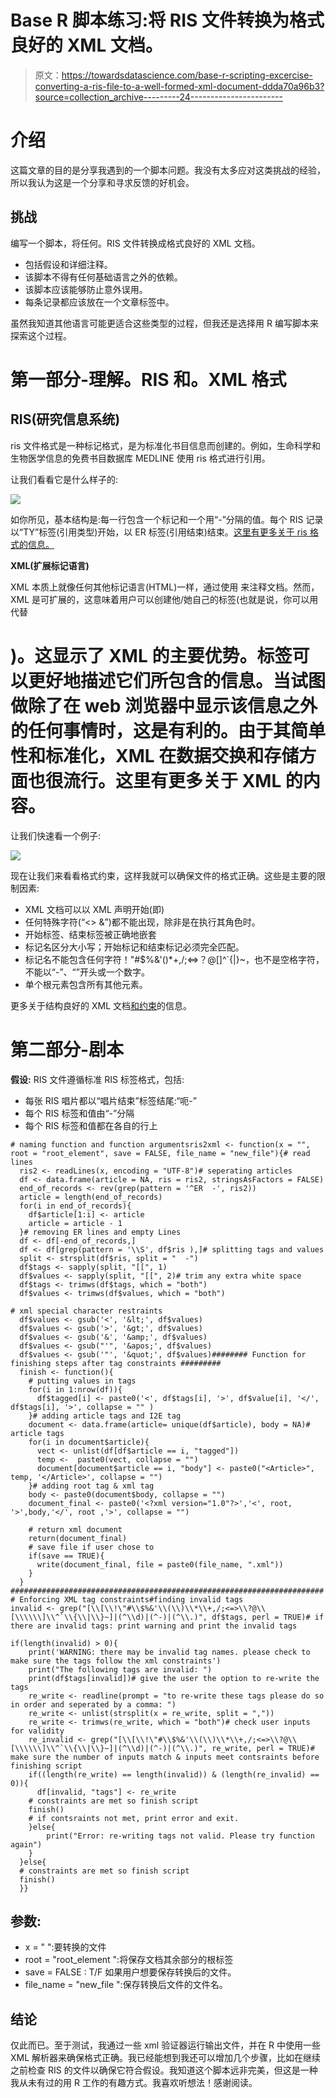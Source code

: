 # Base R 脚本练习:将 RIS 文件转换为格式良好的 XML 文档。

> 原文：<https://towardsdatascience.com/base-r-scripting-excercise-converting-a-ris-file-to-a-well-formed-xml-document-ddda70a96b3?source=collection_archive---------24----------------------->

# 介绍

这篇文章的目的是分享我遇到的一个脚本问题。我没有太多应对这类挑战的经验，所以我认为这是一个分享和寻求反馈的好机会。

## **挑战**

编写一个脚本，将任何。RIS 文件转换成格式良好的 XML 文档。

*   包括假设和详细注释。
*   该脚本不得有任何基础语言之外的依赖。
*   该脚本应该能够防止意外误用。
*   每条记录都应该放在一个文章标签中。

虽然我知道其他语言可能更适合这些类型的过程，但我还是选择用 R 编写脚本来探索这个过程。

# 第一部分-理解。RIS 和。XML 格式

## RIS(研究信息系统)

ris 文件格式是一种标记格式，是为标准化书目信息而创建的。例如，生命科学和生物医学信息的免费书目数据库 MEDLINE 使用 ris 格式进行引用。

让我们看看它是什么样子的:

![](img/c11a85d0b72bacec863a53cb30e77604.png)

如你所见，基本结构是:每一行包含一个标记和一个用“-”分隔的值。每个 RIS 记录以“TY”标签(引用类型)开始，以 ER 标签(引用结束)结束。[这里有更多关于 ris 格式的信息。](https://en.wikipedia.org/wiki/RIS_(file_format))

**XML(扩展标记语言)**

XML 本质上就像任何其他标记语言(HTML)一样，通过使用 <tags></tags> 来注释文档。然而，XML 是可扩展的，这意味着用户可以创建他/她自己的标签(也就是说，你可以用<blog title="">代替</blog>

# )。这显示了 XML 的主要优势。标签可以更好地描述它们所包含的信息。当试图做除了在 web 浏览器中显示该信息之外的任何事情时，这是有利的。由于其简单性和标准化，XML 在数据交换和存储方面也很流行。这里有更多关于 XML 的内容。

让我们快速看一个例子:

![](img/52ef0f9e9ba96b2072905907b4b2408a.png)

现在让我们来看看格式约束，这样我就可以确保文件的格式正确。这些是主要的限制因素:

*   XML 文档可以以 XML 声明开始(即)
*   任何特殊字符(“<> &”)都不能出现，除非是在执行其角色时。
*   开始标签、结束标签被正确地嵌套
*   标记名区分大小写；开始标记和结束标记必须完全匹配。
*   标记名不能包含任何字符！"#$%&'()*+,/;<=>？@[\]^`{|}~，也不是空格字符，不能以“-”、“”开头或一个数字。
*   单个根元素包含所有其他元素。

更多关于结构良好的 XML 文档[和约束](https://en.wikipedia.org/wiki/XML)的信息。

# 第二部分-剧本

**假设:**
RIS 文件遵循标准 RIS 标签格式，包括:

*   每张 RIS 唱片都以“唱片结束”标签结尾:“呃-”
*   每个 RIS 标签和值由“-”分隔
*   每个 RIS 标签和值都在各自的行上

```
# naming function and function argumentsris2xml <- function(x = "", root = "root_element", save = FALSE, file_name = "new_file"){# read lines
  ris2 <- readLines(x, encoding = "UTF-8")# seperating articles
  df <- data.frame(article = NA, ris = ris2, stringsAsFactors = FALSE)
  end_of_records <- rev(grep(pattern = '^ER  -', ris2))
  article = length(end_of_records)
  for(i in end_of_records){
    df$article[1:i] <- article
    article = article - 1
  }# removing ER lines and empty Lines
  df <- df[-end_of_records,]
  df <- df[grep(pattern = '\\S', df$ris ),]# splitting tags and values
  split <- strsplit(df$ris, split = "  -")
  df$tags <- sapply(split, "[[", 1)
  df$values <- sapply(split, "[[", 2)# trim any extra white space
  df$tags <- trimws(df$tags, which = "both")
  df$values <- trimws(df$values, which = "both")

# xml special character restraints
  df$values <- gsub('<', '&lt;', df$values)
  df$values <- gsub('>', '&gt;', df$values)
  df$values <- gsub('&', '&amp;', df$values)
  df$values <- gsub("'", '&apos;', df$values)
  df$values <- gsub('"', '&quot;', df$values)######## Function for finishing steps after tag constraints #########
  finish <- function(){
    # putting values in tags
    for(i in 1:nrow(df)){
      df$tagged[i] <- paste0('<', df$tags[i], '>', df$value[i], '</', df$tags[i], '>', collapse = "" )
    }# adding article tags and I2E tag
    document <- data.frame(article= unique(df$article), body = NA)# article tags
    for(i in document$article){
      vect <- unlist(df[df$article == i, "tagged"])
      temp <-  paste0(vect, collapse = "")
      document[document$article == i, "body"] <- paste0("<Article>", temp, '</Article>', collapse = "")
    }# adding root tag & xml tag
    body <- paste0(document$body, collapse = "")
    document_final <- paste0('<?xml version="1.0"?>','<', root, '>',body,'</', root ,'>', collapse = "")

    # return xml document
    return(document_final)
    # save file if user chose to
    if(save == TRUE){
      write(document_final, file = paste0(file_name, ".xml"))
    }
  }
######################################################################
# Enforcing XML tag constraints#finding invalid tags
invalid <- grep("[\\[\\!\"#\\$%&'\\(\\)\\*\\+,/;<=>\\?@\\[\\\\\\]\\^`\\{\\|\\}~]|(^\\d)|(^-)|(^\\.)", df$tags, perl = TRUE)# if there are invalid tags: print warning and print the invalid tags

if(length(invalid) > 0){
    print('WARNING: there may be invalid tag names. please check to make sure the tags follow the xml constraints')
    print("The following tags are invalid: ")
    print(df$tags[invalid])# give the user the option to re-write the tags
    re_write <- readline(prompt = "to re-write these tags please do so in order and seperated by a comma: ")
    re_write <- unlist(strsplit(x = re_write, split = ","))
    re_write <- trimws(re_write, which = "both")# check user inputs for validity
    re_invalid <- grep("[\\[\\!\"#\\$%&'\\(\\)\\*\\+,/;<=>\\?@\\[\\\\\\]\\^`\\{\\|\\}~]|(^\\d)|(^-)|(^\\.)", re_write, perl = TRUE)# make sure the number of inputs match & inputs meet contsraints before finishing script
    if((length(re_write) == length(invalid)) & (length(re_invalid) == 0)){
      df[invalid, "tags"] <- re_write
    # constraints are met so finish script
    finish()
    # if contsraints not met, print error and exit.
    }else{
        print("Error: re-writing tags not valid. Please try function again")
    }
  }else{
  # constraints are met so finish script
  finish()
  }}
```

## 参数:

*   x = " ":要转换的文件
*   root = "root_element ":将保存文档其余部分的根标签
*   save = FALSE : T/F 如果用户想要保存转换后的文件。
*   file_name = "new_file ":保存转换后文件的文件名。

## 结论

仅此而已。至于测试，我通过一些 xml 验证器运行输出文件，并在 R 中使用一些 XML 解析器来确保格式正确。我已经能想到我还可以增加几个步骤，比如在继续之前检查 RIS 的文件以确保它符合假设。我知道这个脚本远非完美，但这是一种我从未有过的用 R 工作的有趣方式。我喜欢听想法！感谢阅读。